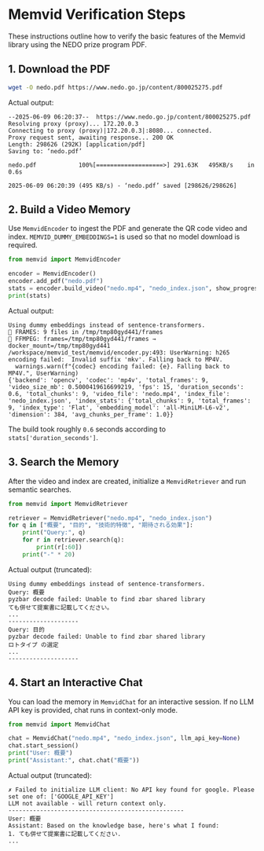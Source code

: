 # Memvid Verification Steps

These instructions outline how to verify the basic features of the Memvid library using the NEDO prize program PDF.

## 1. Download the PDF

```bash
wget -O nedo.pdf https://www.nedo.go.jp/content/800025275.pdf
```
Actual output:
```
--2025-06-09 06:20:37--  https://www.nedo.go.jp/content/800025275.pdf
Resolving proxy (proxy)... 172.20.0.3
Connecting to proxy (proxy)|172.20.0.3|:8080... connected.
Proxy request sent, awaiting response... 200 OK
Length: 298626 (292K) [application/pdf]
Saving to: ‘nedo.pdf’

nedo.pdf            100%[===================>] 291.63K   495KB/s    in 0.6s

2025-06-09 06:20:39 (495 KB/s) - ‘nedo.pdf’ saved [298626/298626]
```

## 2. Build a Video Memory

Use `MemvidEncoder` to ingest the PDF and generate the QR code video and index. `MEMVID_DUMMY_EMBEDDINGS=1` is used so that no model download is required.

```python
from memvid import MemvidEncoder

encoder = MemvidEncoder()
encoder.add_pdf("nedo.pdf")
stats = encoder.build_video("nedo.mp4", "nedo_index.json", show_progress=False)
print(stats)
```
Actual output:
```
Using dummy embeddings instead of sentence-transformers.
🐛 FRAMES: 9 files in /tmp/tmp80gyd441/frames
🐛 FFMPEG: frames=/tmp/tmp80gyd441/frames → docker_mount=/tmp/tmp80gyd441
/workspace/memvid_test/memvid/encoder.py:493: UserWarning: h265 encoding failed:  Invalid suffix 'mkv'. Falling back to MP4V.
  warnings.warn(f"{codec} encoding failed: {e}. Falling back to MP4V.", UserWarning)
{'backend': 'opencv', 'codec': 'mp4v', 'total_frames': 9, 'video_size_mb': 0.5000419616699219, 'fps': 15, 'duration_seconds': 0.6, 'total_chunks': 9, 'video_file': 'nedo.mp4', 'index_file': 'nedo_index.json', 'index_stats': {'total_chunks': 9, 'total_frames': 9, 'index_type': 'Flat', 'embedding_model': 'all-MiniLM-L6-v2', 'dimension': 384, 'avg_chunks_per_frame': 1.0}}
```
The build took roughly `0.6` seconds according to `stats['duration_seconds']`.

## 3. Search the Memory

After the video and index are created, initialize a `MemvidRetriever` and run semantic searches.

```python
from memvid import MemvidRetriever

retriever = MemvidRetriever("nedo.mp4", "nedo_index.json")
for q in ["概要", "目的", "技術的特徴", "期待される効果"]:
    print("Query:", q)
    for r in retriever.search(q):
        print(r[:60])
    print("-" * 20)
```
Actual output (truncated):
```
Using dummy embeddings instead of sentence-transformers.
Query: 概要
pyzbar decode failed: Unable to find zbar shared library
ても併せて提案書に記載してください。
...
--------------------
Query: 目的
pyzbar decode failed: Unable to find zbar shared library
ロトタイプ の選定
...
--------------------
```

## 4. Start an Interactive Chat

You can load the memory in `MemvidChat` for an interactive session. If no LLM API key is provided, chat runs in context-only mode.

```python
from memvid import MemvidChat

chat = MemvidChat("nedo.mp4", "nedo_index.json", llm_api_key=None)
chat.start_session()
print("User: 概要")
print("Assistant:", chat.chat("概要"))
```
Actual output (truncated):
```
✗ Failed to initialize LLM client: No API key found for google. Please set one of: ['GOOGLE_API_KEY']
LLM not available - will return context only.
--------------------------------------------------
User: 概要
Assistant: Based on the knowledge base, here's what I found:
1. ても併せて提案書に記載してください.
...
```
